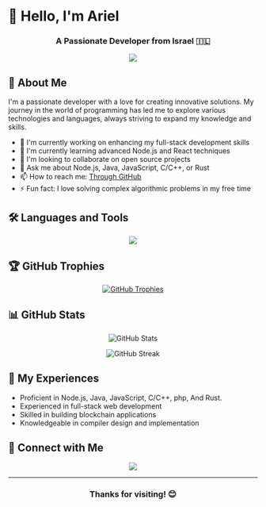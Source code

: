 # 👋 Hello, I'm Ariel

<h3 align="center">A Passionate Developer from Israel 🇮🇱</h3>

<p align="center">
  <img src="https://readme-typing-svg.herokuapp.com?lines=Full+Stack+Developer;Open+Source+Enthusiast;Always+learning+new+things&center=true&width=380&height=45">
</p>

## 🚀 About Me

I'm a passionate developer with a love for creating innovative solutions. My journey in the world of programming has led me to explore various technologies and languages, always striving to expand my knowledge and skills.

- 🔭 I'm currently working on enhancing my full-stack development skills
- 🌱 I'm currently learning advanced Node.js and React techniques
- 👯 I'm looking to collaborate on open source projects
- 💬 Ask me about Node.js, Java, JavaScript, C/C++, or Rust
- 📫 How to reach me: [Through GitHub](https://github.com/ariel11212321)
- ⚡ Fun fact: I love solving complex algorithmic problems in my free time

## 🛠️ Languages and Tools

<p align="center">
  <a href="https://skillicons.dev">
    <img src="https://skillicons.dev/icons?i=androidstudio,arduino,aws,c,cpp,cs,css,dart,dotnet,electron,express,firebase,flutter,gcp,git,html,java,js,mongodb,mysql,nodejs,react,sqlite,ts,vue&perline=5" />
  </a>
</p>

## 🏆 GitHub Trophies

<p align="center">
  <a href="https://github.com/ryo-ma/github-profile-trophy">
    <img src="https://github-profile-trophy.vercel.app/?username=ariel11212321&theme=darkhub&no-frame=true&no-bg=false&margin-w=4" alt="GitHub Trophies" />
  </a>
</p>

## 📊 GitHub Stats

<p align="center">
  <img src="https://github-readme-stats.vercel.app/api?username=ariel11212321&show_icons=true&theme=radical" alt="GitHub Stats" />
</p>

<p align="center">
  <img src="https://github-readme-streak-stats.herokuapp.com/?user=ariel11212321&theme=radical" alt="GitHub Streak" />
</p>


## 📄 My Experiences

- Proficient in Node.js, Java, JavaScript, C/C++, php, And Rust.
- Experienced in full-stack web development
- Skilled in building blockchain applications
- Knowledgeable in compiler design and implementation

## 🤝 Connect with Me

<p align="center">
  <a href="https://github.com/ariel11212321">
    <img src="https://img.shields.io/badge/-GitHub-181717?style=for-the-badge&logo=GitHub&logoColor=white"/>
  </a>
</p>

---


<h3 align="center">Thanks for visiting! 😊</h3>
